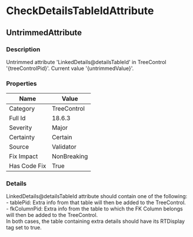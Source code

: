 ﻿---  
uid: Validator_18_6_3  
---

# CheckDetailsTableIdAttribute

## UntrimmedAttribute

### Description

Untrimmed attribute 'LinkedDetails@detailsTableId' in TreeControl '{treeControlPid}'. Current value '{untrimmedValue}'.

### Properties

| Name         | Value       |
| ------------ | ----------- |
| Category     | TreeControl |
| Full Id      | 18.6.3      |
| Severity     | Major       |
| Certainty    | Certain     |
| Source       | Validator   |
| Fix Impact   | NonBreaking |
| Has Code Fix | True        |

### Details

LinkedDetails@detailsTableId attribute should contain one of the following:  
\- tablePid: Extra info from that table will then be added to the TreeControl.  
\- fkColumnPid: Extra info from the table to which the FK Column belongs will then be added to the TreeControl.  
In both cases, the table containing extra details should have its RTDisplay tag set to true.
